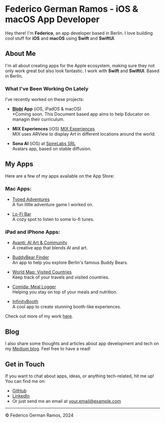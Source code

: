 # Federico German Ramos - iOS & macOS App Developer

Hey there! I'm **Federico**, an app developer based in Berlin. I love building cool stuff for **iOS** and **macOS** using **Swift** and **SwiftUI**.

## About Me

I'm all about creating apps for the Apple ecosystem, making sure they not only work great but also look fantastic. I work with **Swift** and **SwiftUI**. 
Based in Berlin.

### What I've Been Working On Lately
I've recently worked on these projects:

- **[Blobi](https://blobi.net) App** (iOS, iPadOS & macOS)   
   *Coming soon. This Document based app aims to help Educator on managin their curriculum.

- **MIX Experiences** (iOS) [MIX Experiences](https://apps.apple.com/de/app/mix-experiences/id6448399480?l=en-GB)  
  MIX uses ARView to display Art in different locations around the world.

- **Sona AI** (iOS) at [SpireLabs SRL](https://www.spirelabs.com)  
  Avatars app, based on stable diffusion.



## My Apps
Here are a few of my apps available on the App Store:

### Mac Apps:
- [Typed Adventures](https://apps.apple.com/de/app/typed-adventures/id6478809036)  
  A fun little adventure game I worked on.

- [Lo-Fi Bar](https://apps.apple.com/de/app/lo-fi-bar/id6473050829?mt=12)  
  A cozy spot to listen to some lo-fi tunes.

### iPad and iPhone Apps:
- [Avanti: AI Art & Community](https://apps.apple.com/de/app/avanti-ai-art-community/id6471005713)  
  A creative app that blends AI and art.
  
- [BuddyBear Finder](https://apps.apple.com/de/app/buddybear-finder/id6466288111)  
  An app to help you explore Berlin's famous Buddy Bears.

- [World Map: Visited Countries](https://apps.apple.com/de/app/world-map-visited-countries/id1551551412)  
  Keep track of your travels and visited countries.

- [Comida: Meal Logger](https://apps.apple.com/de/app/comida-meal-logger/id6483862712)  
  Helping you stay on top of your meals and nutrition.

- [InfinityBooth](https://apps.apple.com/de/app/infinitybooth/id1668191577)  
  A cool app to create stunning booth-like experiences.

Check out more of my work [here](https://apps.apple.com/de/developer/federico-german-ramos/id1551551414).

## Blog
I also share some thoughts and articles about app development and tech on my [Medium blog](https://medium.com/@federicoramos77). Feel free to have a read!

## Get in Touch
If you want to chat about apps, ideas, or anything tech-related, hit me up! You can find me on:
- [GitHub](https://github.com/yourusername)
- [LinkedIn](https://www.linkedin.com/in/federico-ramos/)
- Or just send me an email at [your.email@example.com](mailto:your.email@example.com)

---

© Federico German Ramos, 2024
